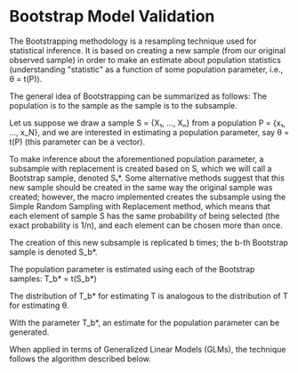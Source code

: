 # Bootstrap Model Validation

The Bootstrapping methodology is a resampling technique used for statistical inference. It is based on creating a new sample (from our original observed sample) in order to make an estimate about population statistics (understanding "statistic" as a function of some population parameter, i.e., θ = t(P)).

The general idea of Bootstrapping can be summarized as follows: The population is to the sample as the sample is to the subsample.

Let us suppose we draw a sample S = {X₁, ..., Xₙ} from a population P = {x₁, ..., x_N}, and we are interested in estimating a population parameter, say θ = t(P) (this parameter can be a vector).

To make inference about the aforementioned population parameter, a subsample with replacement is created based on S, which we will call a Bootstrap sample, denoted S₁*. Some alternative methods suggest that this new sample should be created in the same way the original sample was created; however, the macro implemented creates the subsample using the Simple Random Sampling with Replacement method, which means that each element of sample S has the same probability of being selected (the exact probability is 1/n), and each element can be chosen more than once.

The creation of this new subsample is replicated b times; the b-th Bootstrap sample is denoted S_b*.

The population parameter is estimated using each of the Bootstrap samples:
T_b* = t(S_b*)

The distribution of T_b* for estimating T is analogous to the distribution of T for estimating θ.

With the parameter T_b*, an estimate for the population parameter can be generated.

When applied in terms of Generalized Linear Models (GLMs), the technique follows the algorithm described below.

